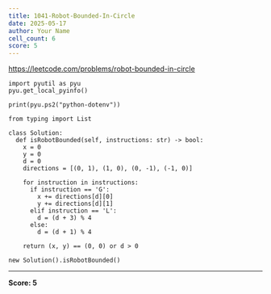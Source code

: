 ```yaml
---
title: 1041-Robot-Bounded-In-Circle
date: 2025-05-17
author: Your Name
cell_count: 6
score: 5
---
```


https://leetcode.com/problems/robot-bounded-in-circle


```
import pyutil as pyu
pyu.get_local_pyinfo()
```


```
print(pyu.ps2("python-dotenv"))
```


```
from typing import List
```


```
class Solution:
  def isRobotBounded(self, instructions: str) -> bool:
    x = 0
    y = 0
    d = 0
    directions = [(0, 1), (1, 0), (0, -1), (-1, 0)]

    for instruction in instructions:
      if instruction == 'G':
        x += directions[d][0]
        y += directions[d][1]
      elif instruction == 'L':
        d = (d + 3) % 4
      else:
        d = (d + 1) % 4

    return (x, y) == (0, 0) or d > 0
```


```
new Solution().isRobotBounded()
```


---
**Score: 5**
